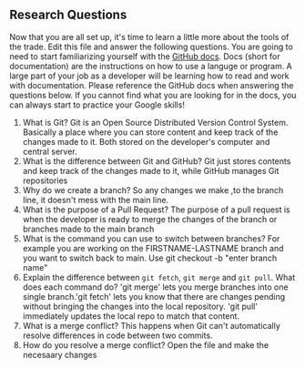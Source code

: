 ## Research Questions 

Now that you are all set up, it's time to learn a little more about the tools of the trade. Edit this file and answer the following questions. You are going to need to start familiarizing yourself with the [GitHub docs](https://docs.github.com/en). Docs (short for documentation) are the instructions on how to use a languge or program. A large part of your job as a developer will be learning how to read and work with documentation. Please reference the GitHub docs when answering the questions below. If you cannot find what you are looking for in the docs, you can always start to practice your Google skills!

1. What is Git? 
Git is an Open Source Distributed Version Control System. Basically a place where you can store content and keep track of the changes made to it. Both stored on the developer's computer and central server.
2. What is the difference between Git and GitHub? 
Git just stores contents and keep track of the changes made to it, while GitHub manages Git repositories
3. Why do we create a branch?
So any changes we make ,to the branch line, it doesn't mess with the main line.
4. What is the purpose of a Pull Request?
The purpose of a pull request is when the developer is ready to merge the changes of the branch or branches made to the main branch 
5. What is the command you can use to switch between branches? For example you are working on the FIRSTNAME-LASTNAME branch and you want to switch back to main.
Use git checkout -b "enter branch name"
6. Explain the difference between `git fetch`, `git merge` and `git pull`. What does each command do?
'git merge' lets you merge branches into one single branch.'git fetch' lets you know that there are changes pending without bringing the changes into the local repository. 'git pull' immediately updates the local repo to match that content. 
7. What is a merge conflict?
This happens when Git can't automatically resolve differences in code between two commits. 
8. How do you resolve a merge conflict?
Open the file and make the necesaary changes 
